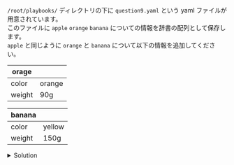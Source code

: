 `/root/playbooks/` ディレクトリの下に `question9.yaml` という yaml ファイルが用意されています。  
このファイルに `apple` `orange` `banana` についての情報を辞書の配列として保存します。  
`apple` と同じように `orange` と `banana` について以下の情報を追加してください。

|orage||
|---|---|
|color|orange|
|weight|90g|

|banana||
|---|---|
|color|yellow|
|weight|150g|


<details>
  <summary>Solution</summary>

`/root/playbooks/question9.yaml` を以下の内容に更新します。
```
- name: apple
  color: red
  weight: 100g
- name: orange
  color: orange
  weight: 90g
- name: banana
  color: yellow
  weight: 150g
```{{copy}}

</details>
